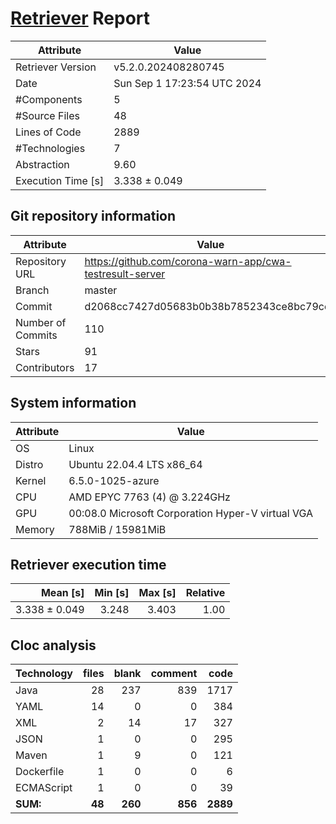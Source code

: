 # [Retriever](https://github.com/PalladioSimulator/Palladio-ReverseEngineering-Retriever) Report
| Attribute          | Value |
| ------------------ | ----- |
| Retriever Version  | v5.2.0.202408280745 |
| Date               | Sun Sep  1 17:23:54 UTC 2024 |
| #Components        | 5 |
| #Source Files      | 48 |
| Lines of Code      | 2889 |
| #Technologies      | 7 |
| Abstraction        | 9.60 |
| Execution Time [s] | 3.338 ± 0.049  |

## Git repository information
|      Attribute    | Value |
| ----------------- | ----- |
| Repository URL    | https://github.com/corona-warn-app/cwa-testresult-server |
| Branch            | master |
| Commit            | d2068cc7427d05683b0b38b7852343ce8bc79cd2 |
| Number of Commits | 110 |
| Stars             | 91 |
| Contributors      | 17 |


## System information
| Attribute | Value |
| --------- | ----- |
| OS | Linux  |
| Distro | Ubuntu 22.04.4 LTS x86_64  |
| Kernel | 6.5.0-1025-azure  |
| CPU | AMD EPYC 7763 (4) @ 3.224GHz  |
| GPU | 00:08.0 Microsoft Corporation Hyper-V virtual VGA  |
| Memory | 788MiB / 15981MiB  |

## Retriever execution time
| Mean [s] | Min [s] | Max [s] | Relative |
|---:|---:|---:|---:|
| 3.338 ± 0.049 | 3.248 | 3.403 | 1.00 |

## Cloc analysis

<!-- github.com/AlDanial/cloc v 1.90  T=0.09 s (623.0 files/s, 49426.1 lines/s) -->

|Technology|files|blank|comment|code|
|:-------|-------:|-------:|-------:|-------:|
|Java|28|237|839|1717|
|YAML|14|0|0|384|
|XML|2|14|17|327|
|JSON|1|0|0|295|
|Maven|1|9|0|121|
|Dockerfile|1|0|0|6|
|ECMAScript|1|0|0|39|
|**SUM:**|**48**|**260**|**856**|**2889**|
